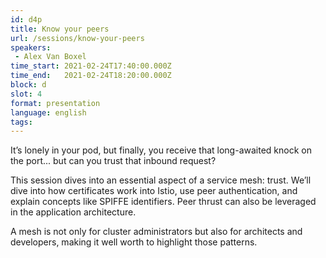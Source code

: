 ```yaml
---
id: d4p
title: Know your peers
url: /sessions/know-your-peers
speakers:
 - Alex Van Boxel
time_start: 2021-02-24T17:40:00.000Z
time_end:   2021-02-24T18:20:00.000Z
block: d
slot: 4
format: presentation
language: english
tags:
---
```


It’s lonely in your pod, but finally, you receive that long-awaited knock on the port... but can you trust that inbound request? 

This session dives into an essential aspect of a service mesh: trust. We’ll dive into how certificates work into Istio, use peer authentication, and explain concepts like SPIFFE identifiers. Peer thrust can also be leveraged in the application architecture. 

A mesh is not only for cluster administrators but also for architects and developers, making it well worth to highlight those patterns.

